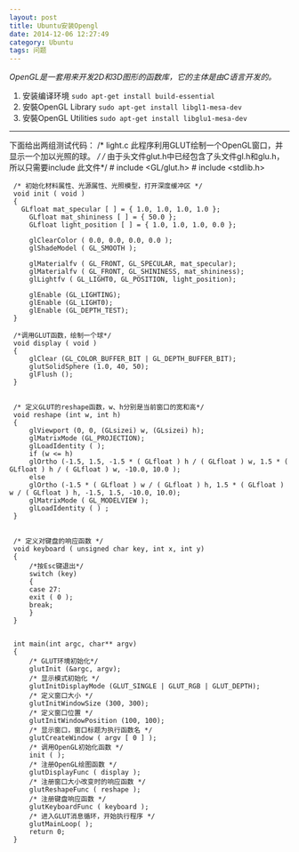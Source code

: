 ```yaml
---
layout: post
title: Ubuntu安装Opengl
date: 2014-12-06 12:27:49 
category: Ubuntu
tags: 问题
---
```

*OpenGL是一套用来开发2D和3D图形的函数库，它的主体是由C语言开发的。*

1. 安装编译环境
`sudo apt-get install build-essential`
2. 安裝OpenGL Library
`sudo apt-get install libgl1-mesa-dev`
3. 安裝OpenGL Utilities
`sudo apt-get install libglu1-mesa-dev`

-------------------------
下面给出两组测试代码：
	/* light.c
	 此程序利用GLUT绘制一个OpenGL窗口，并显示一个加以光照的球。
	 */
	 /* 由于头文件glut.h中已经包含了头文件gl.h和glu.h，所以只需要include 此文件*/
	 # include <GL/glut.h>
	 # include <stdlib.h>
	  
	 /* 初始化材料属性、光源属性、光照模型，打开深度缓冲区 */
	 void init ( void )
	 {
	   GLfloat mat_specular [ ] = { 1.0, 1.0, 1.0, 1.0 };
	     GLfloat mat_shininess [ ] = { 50.0 };
	     GLfloat light_position [ ] = { 1.0, 1.0, 1.0, 0.0 };
	 
	     glClearColor ( 0.0, 0.0, 0.0, 0.0 );
	     glShadeModel ( GL_SMOOTH );
	 
	     glMaterialfv ( GL_FRONT, GL_SPECULAR, mat_specular);
	     glMaterialfv ( GL_FRONT, GL_SHININESS, mat_shininess);
	     glLightfv ( GL_LIGHT0, GL_POSITION, light_position);
	 
	     glEnable (GL_LIGHTING);
	     glEnable (GL_LIGHT0);
	     glEnable (GL_DEPTH_TEST);
	 }
	 
	 /*调用GLUT函数，绘制一个球*/
	 void display ( void )
	 {
	     glClear (GL_COLOR_BUFFER_BIT | GL_DEPTH_BUFFER_BIT);
	     glutSolidSphere (1.0, 40, 50);
	     glFlush ();
	 }
	 
	 
	 /* 定义GLUT的reshape函数，w、h分别是当前窗口的宽和高*/
	 void reshape (int w, int h)
	 {
	     glViewport (0, 0, (GLsizei) w, (GLsizei) h);
	     glMatrixMode (GL_PROJECTION);
	     glLoadIdentity ( );
	     if (w <= h)
		 glOrtho (-1.5, 1.5, -1.5 * ( GLfloat ) h / ( GLfloat ) w, 1.5 * ( GLfloat ) h / ( GLfloat ) w, -10.0, 10.0 );
	     else
		 glOrtho (-1.5 * ( GLfloat ) w / ( GLfloat ) h, 1.5 * ( GLfloat ) w / ( GLfloat ) h, -1.5, 1.5, -10.0, 10.0);
	     glMatrixMode ( GL_MODELVIEW );
	     glLoadIdentity ( ) ;
	 }
	 
	 
	 /* 定义对键盘的响应函数 */
	 void keyboard ( unsigned char key, int x, int y)
	 {
	     /*按Esc键退出*/
	     switch (key) 
	     {
		 case 27:
		 exit ( 0 );
		 break;
	     }
	 }
	 
	 
	 int main(int argc, char** argv)
	 {
	     /* GLUT环境初始化*/
	     glutInit (&argc, argv);
	     /* 显示模式初始化 */
	     glutInitDisplayMode (GLUT_SINGLE | GLUT_RGB | GLUT_DEPTH);
	     /* 定义窗口大小 */
	     glutInitWindowSize (300, 300);
	     /* 定义窗口位置 */
	     glutInitWindowPosition (100, 100);
	     /* 显示窗口，窗口标题为执行函数名 */
	     glutCreateWindow ( argv [ 0 ] );
	     /* 调用OpenGL初始化函数 */
	     init ( );
	     /* 注册OpenGL绘图函数 */
	     glutDisplayFunc ( display );
	     /* 注册窗口大小改变时的响应函数 */
	     glutReshapeFunc ( reshape );
	     /* 注册键盘响应函数 */
	     glutKeyboardFunc ( keyboard );
	     /* 进入GLUT消息循环，开始执行程序 */
	     glutMainLoop( );
	     return 0;
	 }






